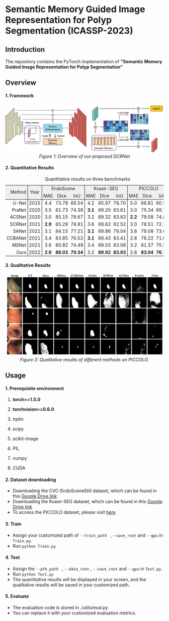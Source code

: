 # Semantic Memory Guided Image Representation for Polyp Segmentation (ICASSP-2023)

## Introduction

The repository contains the PyTorch implementation of **"Semantic Memory Guided Image Representation for Polyp Segmentation"**

## Overview

####  1. Framework
<p align="center">
    <img src="imgs/overview.png"/> <br />
    <em> 
    Figure 1: Overview of our proposed DCRNet
    </em>
</p>

####  2. Quantitative Results

<table style="border-collapse: collapse; border: none; border-spacing: 0px;" align="center">
	<caption>
		Quantitative results on three benchmarks
	</caption>
	<tr>
		<td rowspan="2" style="background-color: rgb(239, 239, 239); border-right: 1px solid black; border-top: 1px solid black; border-bottom: 1px solid black; text-align: right; padding-right: 3pt; padding-left: 3pt;">
			Method
		</td>
		<td rowspan="2" style="background-color: rgb(239, 239, 239); border-right: 1px solid black; border-top: 1px solid black; border-bottom: 1px solid black; text-align: center; padding-right: 3pt; padding-left: 3pt;">
			Year
		</td>
		<td colspan="3" style="background-color: rgb(239, 239, 239); border-right: 1px solid black; border-top: 1px solid black; text-align: center; padding-right: 3pt; padding-left: 3pt;">
			EndoScene
		</td>
		<td colspan="3" style="background-color: rgb(239, 239, 239); border-right: 1px solid black; border-top: 1px solid black; text-align: center; padding-right: 3pt; padding-left: 3pt;">
			Kvasir-SEG
		</td>
		<td colspan="3" style="background-color: rgb(239, 239, 239); border-top: 1px solid black; text-align: center; padding-right: 3pt; padding-left: 3pt;">
			PICCOLO
		</td>
	</tr>
	<tr>
		<td style="background-color: rgb(239, 239, 239); border-bottom: 1px solid black; text-align: center; padding-right: 3pt; padding-left: 3pt;">
			MAE
		</td>
		<td style="background-color: rgb(239, 239, 239); border-bottom: 1px solid black; text-align: center; padding-right: 3pt; padding-left: 3pt;">
			Dice
		</td>
		<td style="background-color: rgb(239, 239, 239); border-right: 1px solid black; border-bottom: 1px solid black; text-align: center; padding-right: 3pt; padding-left: 3pt;">
			IoU
		</td>
		<td style="background-color: rgb(239, 239, 239); border-bottom: 1px solid black; text-align: center; padding-right: 3pt; padding-left: 3pt;">
			MAE
		</td>
		<td style="background-color: rgb(239, 239, 239); border-bottom: 1px solid black; text-align: center; padding-right: 3pt; padding-left: 3pt;">
			Dice
		</td>
		<td style="background-color: rgb(239, 239, 239); border-right: 1px solid black; border-bottom: 1px solid black; text-align: center; padding-right: 3pt; padding-left: 3pt;">
			IoU
		</td>
		<td style="background-color: rgb(239, 239, 239); border-bottom: 1px solid black; text-align: center; padding-right: 3pt; padding-left: 3pt;">
			MAE
		</td>
		<td style="background-color: rgb(239, 239, 239); border-bottom: 1px solid black; text-align: center; padding-right: 3pt; padding-left: 3pt;">
			Dice
		</td>
		<td style="background-color: rgb(239, 239, 239); border-bottom: 1px solid black; text-align: center; padding-right: 3pt; padding-left: 3pt;">
			IoU
		</td>
	</tr>
	<tr>
		<td style="border-right: 1px solid black; text-align: right; padding-right: 3pt; padding-left: 3pt;">
			U-Net
		</td>
		<td style="border-right: 1px solid black; padding-right: 3pt; padding-left: 3pt;">
			2015
		</td>
		<td style="text-align: center; padding-right: 3pt; padding-left: 3pt;">
			4.4
		</td>
		<td style="text-align: center; padding-right: 3pt; padding-left: 3pt;">
			73.78
		</td>
		<td style="border-right: 1px solid black; text-align: center; padding-right: 3pt; padding-left: 3pt;">
			66.54
		</td>
		<td style="text-align: center; padding-right: 3pt; padding-left: 3pt;">
			4.2
		</td>
		<td style="text-align: center; padding-right: 3pt; padding-left: 3pt;">
			85.97
		</td>
		<td style="border-right: 1px solid black; text-align: center; padding-right: 3pt; padding-left: 3pt;">
			78.70
		</td>
		<td style="text-align: center; padding-right: 3pt; padding-left: 3pt;">
			5.0
		</td>
		<td style="text-align: center; padding-right: 3pt; padding-left: 3pt;">
			66.81
		</td>
		<td style="text-align: center; padding-right: 3pt; padding-left: 3pt;">
			60.59
		</td>
	</tr>
	<tr>
		<td style="border-right: 1px solid black; text-align: right; padding-right: 3pt; padding-left: 3pt;">
			PraNet
		</td>
		<td style="border-right: 1px solid black; padding-right: 3pt; padding-left: 3pt;">
			2020
		</td>
		<td style="text-align: center; padding-right: 3pt; padding-left: 3pt;">
			3.5
		</td>
		<td style="text-align: center; padding-right: 3pt; padding-left: 3pt;">
			81.73
		</td>
		<td style="border-right: 1px solid black; text-align: center; padding-right: 3pt; padding-left: 3pt;">
			74.38
		</td>
		<td style="text-align: center; padding-right: 3pt; padding-left: 3pt;">
			<b>3.1</b>
		</td>
		<td style="text-align: center; padding-right: 3pt; padding-left: 3pt;">
			89.20
		</td>
		<td style="border-right: 1px solid black; text-align: center; padding-right: 3pt; padding-left: 3pt;">
			83.61
		</td>
		<td style="text-align: center; padding-right: 3pt; padding-left: 3pt;">
			3.0
		</td>
		<td style="text-align: center; padding-right: 3pt; padding-left: 3pt;">
			75.34
		</td>
		<td style="text-align: center; padding-right: 3pt; padding-left: 3pt;">
			69.77
		</td>
	</tr>
	<tr>
		<td style="border-right: 1px solid black; text-align: right; padding-right: 3pt; padding-left: 3pt;">
			ACSNet
		</td>
		<td style="border-right: 1px solid black; padding-right: 3pt; padding-left: 3pt;">
			2020
		</td>
		<td style="text-align: center; padding-right: 3pt; padding-left: 3pt;">
			3.0
		</td>
		<td style="text-align: center; padding-right: 3pt; padding-left: 3pt;">
			85.15
		</td>
		<td style="border-right: 1px solid black; text-align: center; padding-right: 3pt; padding-left: 3pt;">
			78.67
		</td>
		<td style="text-align: center; padding-right: 3pt; padding-left: 3pt;">
			3.2
		</td>
		<td style="text-align: center; padding-right: 3pt; padding-left: 3pt;">
			89.32
		</td>
		<td style="border-right: 1px solid black; text-align: center; padding-right: 3pt; padding-left: 3pt;">
			83.83
		</td>
		<td style="text-align: center; padding-right: 3pt; padding-left: 3pt;">
			<b>2.2</b>
		</td>
		<td style="text-align: center; padding-right: 3pt; padding-left: 3pt;">
			79.08
		</td>
		<td style="text-align: center; padding-right: 3pt; padding-left: 3pt;">
			74.82
		</td>
	</tr>
	<tr>
		<td style="border-right: 1px solid black; text-align: right; padding-right: 3pt; padding-left: 3pt;">
			SCRNet
		</td>
		<td style="border-right: 1px solid black; padding-right: 3pt; padding-left: 3pt;">
			2021
		</td>
		<td style="text-align: center; padding-right: 3pt; padding-left: 3pt;">
			<b>2.9</b>
		</td>
		<td style="text-align: center; padding-right: 3pt; padding-left: 3pt;">
			85.29
		</td>
		<td style="border-right: 1px solid black; text-align: center; padding-right: 3pt; padding-left: 3pt;">
			78.81
		</td>
		<td style="text-align: center; padding-right: 3pt; padding-left: 3pt;">
			3.6
		</td>
		<td style="text-align: center; padding-right: 3pt; padding-left: 3pt;">
			88.62
		</td>
		<td style="border-right: 1px solid black; text-align: center; padding-right: 3pt; padding-left: 3pt;">
			82.52
		</td>
		<td style="text-align: center; padding-right: 3pt; padding-left: 3pt;">
			3.0
		</td>
		<td style="text-align: center; padding-right: 3pt; padding-left: 3pt;">
			78.51
		</td>
		<td style="text-align: center; padding-right: 3pt; padding-left: 3pt;">
			72.74
		</td>
	</tr>
	<tr>
		<td style="border-right: 1px solid black; text-align: right; padding-right: 3pt; padding-left: 3pt;">
			SANet
		</td>
		<td style="border-right: 1px solid black; padding-right: 3pt; padding-left: 3pt;">
			2021
		</td>
		<td style="text-align: center; padding-right: 3pt; padding-left: 3pt;">
			3.1
		</td>
		<td style="text-align: center; padding-right: 3pt; padding-left: 3pt;">
			84.15
		</td>
		<td style="border-right: 1px solid black; text-align: center; padding-right: 3pt; padding-left: 3pt;">
			77.21
		</td>
		<td style="text-align: center; padding-right: 3pt; padding-left: 3pt;">
			<b>3.1</b>
		</td>
		<td style="text-align: center; padding-right: 3pt; padding-left: 3pt;">
			89.86
		</td>
		<td style="border-right: 1px solid black; text-align: center; padding-right: 3pt; padding-left: 3pt;">
			79.04
		</td>
		<td style="text-align: center; padding-right: 3pt; padding-left: 3pt;">
			3.6
		</td>
		<td style="text-align: center; padding-right: 3pt; padding-left: 3pt;">
			79.08
		</td>
		<td style="text-align: center; padding-right: 3pt; padding-left: 3pt;">
			73.04
		</td>
	</tr>
	<tr>
		<td style="border-right: 1px solid black; text-align: right; padding-right: 3pt; padding-left: 3pt;">
			CCBANet
		</td>
		<td style="border-right: 1px solid black; padding-right: 3pt; padding-left: 3pt;">
			2021
		</td>
		<td style="text-align: center; padding-right: 3pt; padding-left: 3pt;">
			3.4
		</td>
		<td style="text-align: center; padding-right: 3pt; padding-left: 3pt;">
			83.85
		</td>
		<td style="border-right: 1px solid black; text-align: center; padding-right: 3pt; padding-left: 3pt;">
			76.52
		</td>
		<td style="text-align: center; padding-right: 3pt; padding-left: 3pt;">
			<b>3.1</b>
		</td>
		<td style="text-align: center; padding-right: 3pt; padding-left: 3pt;">
			89.43
		</td>
		<td style="border-right: 1px solid black; text-align: center; padding-right: 3pt; padding-left: 3pt;">
			83.41
		</td>
		<td style="text-align: center; padding-right: 3pt; padding-left: 3pt;">
			2.8
		</td>
		<td style="text-align: center; padding-right: 3pt; padding-left: 3pt;">
			76.22
		</td>
		<td style="text-align: center; padding-right: 3pt; padding-left: 3pt;">
			71.64
		</td>
	</tr>
	<tr>
		<td style="border-right: 1px solid black; text-align: right; padding-right: 3pt; padding-left: 3pt;">
			MSNet
		</td>
		<td style="border-right: 1px solid black; padding-right: 3pt; padding-left: 3pt;">
			2021
		</td>
		<td style="text-align: center; padding-right: 3pt; padding-left: 3pt;">
			3.6
		</td>
		<td style="text-align: center; padding-right: 3pt; padding-left: 3pt;">
			80.82
		</td>
		<td style="border-right: 1px solid black; text-align: center; padding-right: 3pt; padding-left: 3pt;">
			74.49
		</td>
		<td style="text-align: center; padding-right: 3pt; padding-left: 3pt;">
			3.4
		</td>
		<td style="text-align: center; padding-right: 3pt; padding-left: 3pt;">
			89.03
		</td>
		<td style="border-right: 1px solid black; text-align: center; padding-right: 3pt; padding-left: 3pt;">
			83.08
		</td>
		<td style="text-align: center; padding-right: 3pt; padding-left: 3pt;">
			3.2
		</td>
		<td style="text-align: center; padding-right: 3pt; padding-left: 3pt;">
			81.37
		</td>
		<td style="text-align: center; padding-right: 3pt; padding-left: 3pt;">
			75.58
		</td>
	</tr>
	<tr>
		<td style="border-right: 1px solid black; border-bottom: 1px solid black; text-align: right; padding-right: 3pt; padding-left: 3pt;">
			Ours
		</td>
		<td style="border-right: 1px solid black; border-bottom: 1px solid black; padding-right: 3pt; padding-left: 3pt;">
			2022
		</td>
		<td style="border-bottom: 1px solid black; text-align: center; padding-right: 3pt; padding-left: 3pt;">
			<b>2.9</b>
		</td>
		<td style="border-bottom: 1px solid black; text-align: center; padding-right: 3pt; padding-left: 3pt;">
			<b>86.03</b>
		</td>
		<td style="border-right: 1px solid black; border-bottom: 1px solid black; text-align: center; padding-right: 3pt; padding-left: 3pt;">
			<b>79.34</b>
		</td>
		<td style="border-bottom: 1px solid black; text-align: center; padding-right: 3pt; padding-left: 3pt;">
			3.2
		</td>
		<td style="border-bottom: 1px solid black; text-align: center; padding-right: 3pt; padding-left: 3pt;">
			<b>89.92</b>
		</td>
		<td style="border-right: 1px solid black; border-bottom: 1px solid black; text-align: center; padding-right: 3pt; padding-left: 3pt;">
			<b>83.93</b>
		</td>
		<td style="border-bottom: 1px solid black; text-align: center; padding-right: 3pt; padding-left: 3pt;">
			2.8
		</td>
		<td style="border-bottom: 1px solid black; text-align: center; padding-right: 3pt; padding-left: 3pt;">
			<b>83.04</b>
		</td>
		<td style="border-bottom: 1px solid black; text-align: center; padding-right: 3pt; padding-left: 3pt;">
			<b>76.78</b>
		</td>
	</tr>
</table>


<!--  

<p align="center">
    <img src="imgs/EndoScene.png"/> <br />
    <em> 
    Figure 2: Quantitative results on EndoScene
    </em>
</p>
<p align="center">
    <img src="imgs/Kvasir-SEG.png"/> <br />
    <em> 
    Figure 3: Quantitative results on Kvasir-SEG
    </em>
</p>

-->


####  3. Qualitative Results
<p align="center">
    <img src="imgs/PICCOLO.png"/> <br />
    <em> 
    Figure 2: Qualitative results of different methods on PICCOLO.
    </em>
</p>

## Usage

#### 1. Prerequisite environment

1. **torch>=1.5.0**
2. **torchvision>=0.6.0**

3. tqdm

4. scipy

5. scikit-image

6. PIL

7. numpy

8. CUDA

#### 2. Dataset downloading

- Downloading the CVC-EndoSceneStill dataset, which can be found in this [Google Drive link](https://drive.google.com/file/d/1MuO2SbGgOL_jdBu3ffSf92feBtj8pbnw/view?usp=sharing)
- Downloading the Kvasir-SEG dataset, which can be found in this [Google Drive link](https://drive.google.com/file/d/1S9aV_CkvJcsouRN4zvjtyL1vDhBkGRqA/view?usp=sharing)
- To access the PICCOLO dataset, please visit [here](https://www.biobancovasco.org/en/Sample-and-data-catalog/Databases/PD178-PICCOLO-EN.html)

#### 3. Train

- Assign your customized path of `--train_path ` ,`--save_root` and `--gpu` in `Train.py`.
- Run `python Train.py `

#### 4. Test

- Assign the `--pth_path ` ,  `--data_root` ,  `--save_root` and `--gpu` in `Test.py`.
- Run `python Test.py `
- The quantitative results will be displayed in your screen, and the qualitative results will be saved in your customized path.

#### 5. Evaluate

- The evaluation code is stored in ./utils/eval.py
- You can replace it with your customized evaluation metrics.

